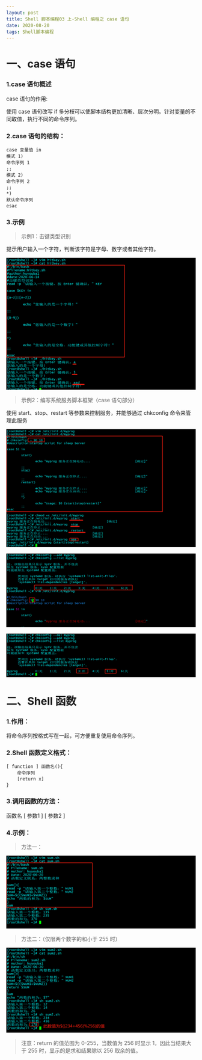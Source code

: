 ```yaml
---
layout: post
title: Shell 脚本编程03 上-Shell 编程之 case 语句
date: 2020-08-20
tags: Shell脚本编程
--- 
```


# 一、case 语句
### 1.case 语句概述
case 语句的作用:

使用 case 语句改写 if 多分枝可以使脚本结构更加清晰、层次分明。针对变量的不同取值，执行不同的命令序列。

### 2.case 语句的结构：

```
case 变量值 in
模式 1)
命令序列 1
;;
模式 2)
命令序列 2
;;
*)
默认命令序列
esac
```

### 3.示例
> 示例1：击键类型识别

提示用户输入一个字符，判断该字符是字母、数字或者其他字符。

![](/images/posts/03_scripts/03/1.png)

> 示例2：编写系统服务脚本框架（case 语句部分）

使用 start、stop、restart 等参数来控制服务，并能够通过 chkconfig 命令来管理此服务

![](/images/posts/03_scripts/03/2.png)

![](/images/posts/03_scripts/03/3.png)

![](/images/posts/03_scripts/03/4.png)


# 二、Shell 函数
### 1.作用：
将命令序列按格式写在一起，可方便重复使用命令序列。

### 2.Shell 函数定义格式：
```
[ function ] 函数名(){
    命令序列
    [return x]
}
```

### 3.调用函数的方法：

函数名 [ 参数1 ] [ 参数2 ]

### 4.示例：
> 方法一：

![](/images/posts/03_scripts/03/5.png)

> 方法二：（仅限两个数字的和小于 255 时）

![](/images/posts/03_scripts/03/6.png)

> 注意：return 的值范围为 0-255，当数值为 256 时显示 1，因此当结果大于 255 时，显示的是求和结果除以 256 取余的值。